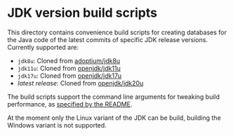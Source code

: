 # JDK version build scripts

This directory contains convenience build scripts for creating databases for the Java code of the latest commits of specific JDK release versions. Currently supported are:

- `jdk8u`: Cloned from [adoptium/jdk8u](https://github.com/adoptium/jdk8u)
- `jdk11u`: Cloned from [openjdk/jdk11u](https://github.com/openjdk/jdk11u)
- `jdk17u`: Cloned from [openjdk/jdk17u](https://github.com/openjdk/jdk17u)
- _latest release_: Cloned from [openjdk/jdk20u](https://github.com/openjdk/jdk20u)

The build scripts support the command line arguments for tweaking build performance, as [specified by the README](/README.md#build-configuration).

At the moment only the Linux variant of the JDK can be build, building the Windows variant is not supported.

